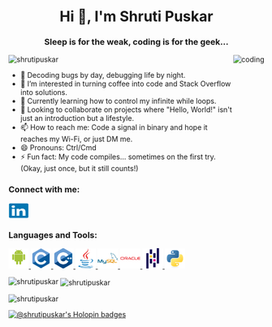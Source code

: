 <h1 align="center">Hi 👋, I'm Shruti Puskar</h1>
<h3 align="center">Sleep is for the weak, coding is for the geek...</h3>

<img align="right" alt="coding" height="400" src="https://mir-s3-cdn-cf.behance.net/project_modules/disp/601014116770475.6068beff4640a.gif">

<p align="left"> <img src="https://komarev.com/ghpvc/?username=shrutipuskar&label=Profile%20views&color=0e75b6&style=flat" alt="shrutipuskar" /> </p>

- 👋 Decoding bugs by day, debugging life by night.
- 👀 I’m interested in turning coffee into code and Stack Overflow into solutions.
- 🌱 Currently learning how to control my infinite while loops.
- 💞 Looking to collaborate on projects where "Hello, World!" isn't just an introduction but a lifestyle.
- 📫 How to reach me: Code a signal in binary and hope it reaches my Wi-Fi, or just DM me.
- 😄 Pronouns: Ctrl/Cmd
- ⚡ Fun fact: My code compiles... sometimes on the first try. (Okay, just once, but it still counts!)

<!---
ShruCipher/ShruCipher is a ✨ special ✨ repository because its `README.md` (this file) appears on your GitHub profile.
You can click the Preview link to take a look at your changes.
--->

<h3 align="left">Connect with me:</h3>
<p align="left">
<a href="https://www.linkedin.com/in/shruti-puskar/" target="blank"><img align="center" src="https://raw.githubusercontent.com/devicons/devicon/master/icons/linkedin/linkedin-original.svg" alt="shruti-puskar" height="30" width="40" /></a>
</p>

<h3 align="left">Languages and Tools:</h3>
<p align="left">
  <a href="https://developer.android.com" target="_blank" rel="noreferrer"> 
    <img src="https://raw.githubusercontent.com/devicons/devicon/master/icons/android/android-original-wordmark.svg" alt="android" width="40" height="40"/> 
  </a> 
  <a href="https://www.cprogramming.com/" target="_blank" rel="noreferrer"> 
    <img src="https://raw.githubusercontent.com/devicons/devicon/master/icons/c/c-original.svg" alt="c" width="40" height="40"/> 
  </a> 
  <a href="https://www.w3schools.com/cpp/" target="_blank" rel="noreferrer"> 
    <img src="https://raw.githubusercontent.com/devicons/devicon/master/icons/cplusplus/cplusplus-original.svg" alt="cplusplus" width="40" height="40"/> 
  </a> 
  <a href="https://www.java.com" target="_blank" rel="noreferrer"> 
    <img src="https://raw.githubusercontent.com/devicons/devicon/master/icons/java/java-original.svg" alt="java" width="40" height="40"/> 
  </a> 
  <a href="https://www.mysql.com/" target="_blank" rel="noreferrer"> 
    <img src="https://raw.githubusercontent.com/devicons/devicon/master/icons/mysql/mysql-original-wordmark.svg" alt="mysql" width="40" height="40"/> 
  </a> 
  <a href="https://www.oracle.com/" target="_blank" rel="noreferrer"> 
    <img src="https://raw.githubusercontent.com/devicons/devicon/master/icons/oracle/oracle-original.svg" alt="oracle" width="40" height="40"/> 
  </a> 
  <a href="https://pandas.pydata.org/" target="_blank" rel="noreferrer"> 
    <img src="https://raw.githubusercontent.com/devicons/devicon/2ae2a900d2f041da66e950e4d48052658d850630/icons/pandas/pandas-original.svg" alt="pandas" width="40" height="40"/> 
  </a> 
  <a href="https://www.python.org" target="_blank" rel="noreferrer"> 
    <img src="https://raw.githubusercontent.com/devicons/devicon/master/icons/python/python-original.svg" alt="python" width="40" height="40"/> 
  </a> 
</p>

<p><img align="left" src="https://github-readme-stats.vercel.app/api/top-langs?username=shrutipuskar&show_icons=true&locale=en&layout=compact" alt="shrutipuskar" /></p>

<p>&nbsp;<img align="center" src="https://github-readme-stats.vercel.app/api?username=shrutipuskar&show_icons=true&locale=en" alt="shrutipuskar" /></p>

<p><img align="center" src="https://github-readme-streak-stats.herokuapp.com/?user=shrutipuskar&" alt="shrutipuskar" /></p>
<a href="https://holopin.io/@shrutipuskar">
    <img src="https://holopin.me/shrutipuskar" alt="@shrutipuskar's Holopin badges" />
</a>


